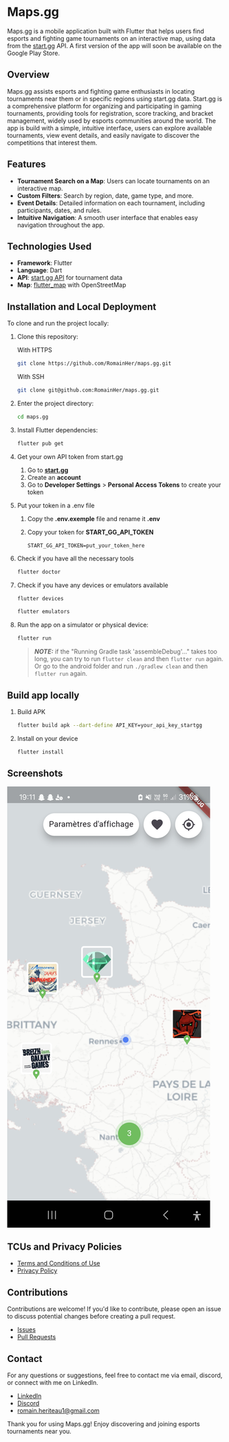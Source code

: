 # Maps.gg

Maps.gg is a mobile application built with Flutter that helps users find esports
and fighting game tournaments on an interactive map, using data from the
[start.gg](https://www.start.gg/) API. A first version of the app will soon be
available on the Google Play Store.

## Overview

Maps.gg assists esports and fighting game enthusiasts in locating tournaments
near them or in specific regions using start.gg data. Start.gg is a comprehensive
platform for organizing and participating in gaming tournaments, providing tools
for registration, score tracking, and bracket management, widely used by esports
communities around the world. The app is build with a simple, intuitive interface,
users can explore available tournaments, view event details, and easily navigate
to discover the competitions that interest them.

## Features

- **Tournament Search on a Map**: Users can locate tournaments on an interactive map.
- **Custom Filters**: Search by region, date, game type, and more.
- **Event Details**: Detailed information on each tournament, including participants, dates, and rules.
- **Intuitive Navigation**: A smooth user interface that enables easy navigation throughout the app.

## Technologies Used

- **Framework**: Flutter
- **Language**: Dart
- **API**: [start.gg API](https://developer.start.gg/docs/intro) for tournament data
- **Map**: [flutter_map](https://pub.dev/packages/flutter_map) with OpenStreetMap

## Installation and Local Deployment

To clone and run the project locally:

1. Clone this repository:

    With HTTPS

    ```bash
    git clone https://github.com/RomainHer/maps.gg.git

    ```

    With SSH

    ```bash
    git clone git@github.com:RomainHer/maps.gg.git
    ```

2. Enter the project directory:

    ```bash
    cd maps.gg
    ```

3. Install Flutter dependencies:

    ```bash
    flutter pub get
    ```

4. Get your own API token from start.gg

    1. Go to **[start.gg](https://start.gg)**
    2. Create an **account**
    3. Go to **Developer Settings** > **Personal Access Tokens** to create your token

5. Put your token in a .env file

    1. Copy the **.env.exemple** file and rename it **.env**
    2. Copy your token for **START_GG_API_TOKEN**

        ```env
        START_GG_API_TOKEN=put_your_token_here
        ```

6. Check if you have all the necessary tools

    ```bash
    flutter doctor
    ```

7. Check if you have any devices or emulators available

    ```bash
    flutter devices
    ```

    ```bash
    flutter emulators
    ```

8. Run the app on a simulator or physical device:

    ```bash
    flutter run
    ```

    > **_NOTE:_** if the "Running Gradle task 'assembleDebug'..." takes too long, you can try to run `flutter clean` and then `flutter run` again. Or go to the android folder and run `./gradlew clean` and then `flutter run` again.

## Build app locally

1. Build APK

    ```bash
    flutter build apk --dart-define API_KEY=your_api_key_startgg
    ```

2. Install on your device

    ```bash
    flutter install
    ```

## Screenshots

![Screenshot 1](Screenshot1.jpg)

## TCUs and Privacy Policies

- [Terms and Conditions of Use](./TCU.md)
- [Privacy Policy](./PrivacyPolicies.md)

## Contributions

Contributions are welcome! If you'd like to contribute, please open an issue to discuss potential changes before creating a pull request.

- [Issues](https://github.com/RomainHer/RomainHer.github.io/issues)
- [Pull Requests](https://github.com/RomainHer/RomainHer.github.io/pulls)

## Contact

For any questions or suggestions, feel free to contact me via email, discord, or connect with me on LinkedIn.

- [LinkedIn](https://www.linkedin.com/in/romain-heriteau-1b902b205)
- [Discord](https://discordapp.com/users/620287550577180715)
- <romain.heriteau1@gmail.com>

Thank you for using Maps.gg! Enjoy discovering and joining esports tournaments near you.
